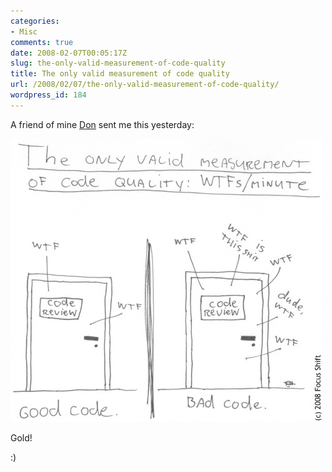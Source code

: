 ```yaml
---
categories:
- Misc
comments: true
date: 2008-02-07T00:05:17Z
slug: the-only-valid-measurement-of-code-quality
title: The only valid measurement of code quality
url: /2008/02/07/the-only-valid-measurement-of-code-quality/
wordpress_id: 184
---
```


A friend of mine [Don](http://www.daemon.com.au/) sent me this yesterday:

![WTF Code Quality](/images/uploads/2008/02/wtfm.jpg)

Gold!

:)
